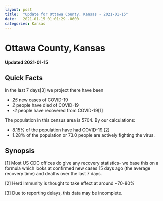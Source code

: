 ```yaml
---
layout: post
title:  "Update for Ottawa County, Kansas - 2021-01-15"
date:   2021-01-15 01:01:29 -0600
categories: Kansas
---
```


# Ottawa County, Kansas
#### Updated 2021-01-15

## Quick Facts

In the last 7 days[3] we project there have been
- *25* new cases of COVID-19
- *2* people have died of COVID-19
- *-2* people have recovered from COVID-19[1]

The population in this census area is 5704. By our calculations:
- 8.15% of the population have had COVID-19.[2]
- 1.28% of the population or 73.0 people are actively fighting the virus.

## Synopsis




[1] Most US CDC offices do give any recovery statistics- we base this on a formula which looks at confirmed new cases
15 days ago (the average recovery time) and deaths over the last 7 days.

[2] Herd Immunity is thought to take effect at around ~70-80%

[3] Due to reporting delays, this data may be incomplete.
 
    